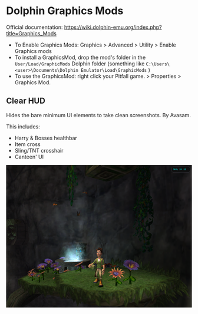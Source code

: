 # Dolphin Graphics Mods

Official documentation: <https://wiki.dolphin-emu.org/index.php?title=Graphics_Mods>

- To Enable Graphics Mods: Graphics > Advanced > Utility > Enable Graphics mods
- To install a GraphicsMod, drop the mod's folder in the `User/Load/GraphicMods` Dolphin folder (something like `C:\Users\<user>\Documents\Dolphin Emulator\Load\GraphicMods` )
- To use the GraphicsMod: right click your Pitfall game. > Properties > Graphics Mod.

<!-- Keep Graphics Mods descriptions in sync with metadata.json! -->

## Clear HUD

Hides the bare minimum UI elements to take clean screenshots. By Avasam.

This includes:

- Harry & Bosses healthbar
- Item cross
- Sling/TNT crosshair
- Canteen' UI

![Clear HUD demo](./Clear%20HUD%20demo.png)
